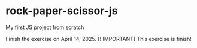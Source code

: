 # rock-paper-scissor-js

My first JS project from scratch

Finish the exercise on April 14, 2025.
[! IMPORTANT]
This exercise is finish!
